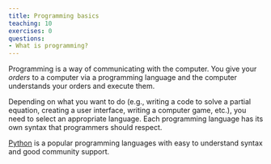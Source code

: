 ```yaml
---
title: Programming basics
teaching: 10
exercises: 0
questions:
- What is programming?
---
```

Programming is a way of communicating with the computer. You give your *orders* to a computer via a programming language and the computer understands your orders and execute them.

Depending on what you want to do (e.g., writing a code to solve a partial equation, creating a user interface, writing a computer game, etc.), you need to select an appropriate language. Each programming language has its own syntax that programmers should respect. 

[Python](http://www.python.org) is a popular programming languages with easy to understand syntax and good community support.
